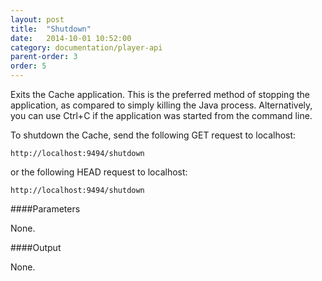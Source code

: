 ```yaml
---
layout: post
title:  "Shutdown"
date:   2014-10-01 10:52:00
category: documentation/player-api
parent-order: 3
order: 5
---
```


Exits the Cache application. This is the preferred method of stopping the application, as compared to simply killing the Java process. 
Alternatively, you can use Ctrl+C if the application was started from the command line.

To shutdown the Cache, send the following GET request to localhost:

`http://localhost:9494/shutdown`

or the following HEAD request to localhost:

`http://localhost:9494/shutdown`

####Parameters

None.


####Output

None.